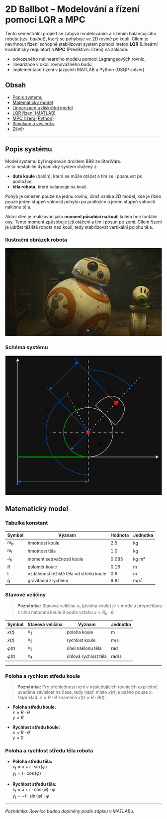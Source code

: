 # 2D Ballbot – Modelování a řízení pomocí LQR a MPC

Tento semestrální projekt se zabývá modelováním a řízením balancujícího robota (tzv. *ballbot*), který se pohybuje ve 2D rovině po kouli. Cílem je navrhnout řízení schopné stabilizovat systém pomocí metod **LQR** (Lineární kvadratický regulátor) a **MPC** (Prediktivní řízení) na základě:

- odvozeného nelineárního modelu pomocí Lagrangeových rovnic,
- linearizace v okolí rovnovážného bodu,
- implementace řízení v jazycích MATLAB a Python (OSQP solver).

## Obsah

- [Popis systému](#popis-systému)
- [Matematický model](#matematický-model)
- [Linearizace a diskrétní model](#linearizace-a-diskrétní-model)
- [LQR řízení (MATLAB)](#lqr-řízení-matlab)
- [MPC řízení (Python)](#mpc-řízení-python)
- [Simulace a výsledky](#simulace-a-výsledky)
- [Závěr](#závěr)

---

## Popis systému

Model systému byl inspirován droidem BB8 ze StarWars.  
Je to nestabilní dynamický systém složený z:

- **duté koule** (balón), která se může otáčet a tím se i posouvat po podložce,
- **těla robota**, které balancuje na kouli.

Pohyb je omezen pouze na jednu rovinu, čímž vzniká 2D model, kde je řízen pouze jeden stupeň volnosti pohybu po podložce a jeden stupeň volnosti náklonu těla.

Akční člen je realizován jako **moment působící na kouli** kolem horizontální osy. Tento moment způsobuje její otáčení a tím i posun po zemi. Cílem řízení je udržet těžiště robota nad koulí, tedy stabilizovat vertikální polohu těla.

### Ilustrační obrázek robota

<img src="Images/BB8_real.jpeg" alt="Ilustrační obrázek" width="600"/>

### Schéma systému

<img src="Images/BallBOt_diagram.svg" alt="Schéma systému" width="600"/>

## Matematický model

### Tabulka konstant

| Symbol           | Význam                                 | Hodnota  | Jednotka |
|------------------|----------------------------------------|----------|----------|
| m<sub>b</sub>    | hmotnost koule                         | 2.5      | kg       |
| m<sub>t</sub>    | hmotnost těla                          | 1.0      | kg       |
| J<sub>b</sub>    | moment setrvačnosti koule              | 0.085    | kg·m²    |
| R                | poloměr koule                          | 0.16     | m        |
| l                | vzdálenost těžiště těla od středu koule| 0.6      | m        |
| g                | gravitační zrychlení                   | 9.81     | m/s²     |

### Stavové veličiny

> **Poznámka:** Stavová veličina $x_1$ (poloha koule) je v modelu přepočítána z úhlu natočení koule $\theta$ podle vztahu $x = R_b \cdot \theta$.

| Symbol            | Stavová veličina | Význam                   | Jednotka |
|-------------------|------------------|--------------------------|----------|
| $x(t)$               | $x_1$            | poloha koule             | m        |
| $\dot{x}(t)$         | $x_2$            | rychlost koule           | m/s      |
| $\varphi(t)$         | $x_3$            | úhel náklonu těla        | rad      |
| $\dot{\varphi}(t)$   | $x_4$            | úhlová rychlost těla     | rad/s    |

---

### Poloha a rychlost středu koule

> **Poznámka:** Pro přehlednost není v následujících rovnicích explicitně uváděna závislost na čase, tedy např. místo $x(t)$ je psáno pouze $x$.  
> Například: $x = R \cdot \theta$ znamená $x(t) = R \cdot \theta(t)$.

- **Poloha středu koule:**  
$x = R \cdot \theta$  
$y = R$

- **Rychlost středu koule:**  
$\dot{x} = R \cdot \dot{\theta}$  
$\dot{y} = 0$

### Poloha a rychlost středu těla robota

- **Poloha středu těla:**  
$x_{t} = x + l \cdot \sin(\varphi)$  
$y_{t} = l \cdot \cos(\varphi)$

- **Rychlost středu těla:**  
$\dot{x}_{t} = \dot{x} + l \cdot \cos(\varphi) \cdot \dot{\varphi}$  
$\dot{y}_{t} = -l \cdot \sin(\varphi) \cdot \dot{\varphi}$

---

*Poznámka: Rovnice budou doplněny podle zápisu v MATLABu.*